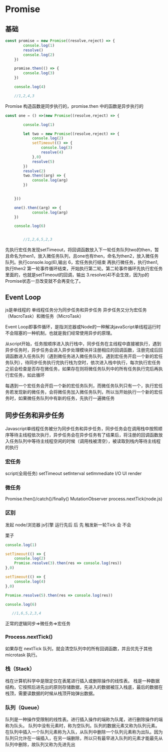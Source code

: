 # Promise

## 基础

```js
const promise = new Promise((resolve,reject) => {
        console.log(1)
        resolve()
        console.log(2)
    })

    promise.then(() => {
        console.log(3)
    })

    console.log(4)

    //1,2,4,3
```

Promise 构造函数是同步执行的，promise.then 中的函数是异步执行的


```js
const one = () =>(new Promise((resolve,reject) => {

        console.log(1)

        let two = new Promise((resolve,reject) => {
            console.log(2)
            setTimeout(() => {
                console.log(3)
                resolve(4)
            },0)
            resolve(5)
        })
        resolve(2)
        two.then((arg) => {
            console.log(arg)
        })

        
    }))

    one().then((arg) => {
            console.log(arg)
    })

    console.log(6)


        //1,2,6,5,2,3
```


先执行宏任务发现setTimeout，将回调函数放入下一轮任务队列two的then，暂且命名为then1，放入微任务队列，且one也有then，命名为then2，放入微任务队列。执行console.log(6),输出 6，宏任务执行结束
再执行微任务，执行then1,执行then2
第一轮事件循环结束，开始执行第二轮。第二轮事件循环先执行宏任务里面的，也就是setTimeout的回调，输出 3.resolve(4)不会生效，因为p的Promise状态一旦改变就不会再变化了。



## Event Loop

js是单线程的
单线程任务分为同步任务和异步任务
异步任务又分为宏任务（MacroTask）和微任务（MicroTask）

Event Loop即事件循环，是指浏览器或Node的一种解决javaScript单线程运行时不会阻塞的一种机制，也就是我们经常使用异步的原理。

从script开始，任务按顺序进入执行栈中，同步任务在主线程中直接被执行，遇到异步任务时，异步任务会进入异步处理模块并注册相应的回调函数，注册完成后回调函数进入任务队列（遇到微任务进入微任务队列，遇到宏任务开启一个新的宏任务队列），待同步任务执行完执行栈为空时，依次进入栈中执行，每次执行宏任务之前会检查是否存在微任务，如果存在则将微任务队列中的所有任务执行完后再执行宏任务，如此循环

每遇到一个宏任务会开启一个新的宏任务队列，而微任务队列只有一个，执行宏任务若发现新的微任务，会将微任务加入微任务队列，所以当开始执行一个新的宏任务时，如果微任务队列中有新的任务，先执行一遍微任务


## 同步任务和异步任务

Javascript单线程任务被分为同步任务和异步任务，同步任务会在调用栈中按照顺序等待主线程依次执行，异步任务会在异步任务有了结果后，将注册的回调函数放入任务队列中等待主线程空闲的时候（调用栈被清空），被读取到栈内等待主线程的执行


### 宏任务

script(全局任务)
setTimeout
setInterval
setImmediate
I/O
UI render

### 微任务

Promise.then()/catch()/finally()
MutationObserver
process.nextTick(node.js)

### 区别

发起	        node/浏览器	 js引擎
运行先后	     后	         先
触发新一轮Tick	 会	         不会


栗子

```js
console.log(1)

setTimeout(() => {
    console.log(2)
    Promise.resolve(3).then(res => console.log(res))
},0)

setTimeout(() => {
    console.log(4)
},0)

Promise.resolve(5).then(res => console.log(res))

console.log(6)

   //1,6,5,2,3,4
```

正常的逻辑同步=>微任务=>宏任务



### Process.nextTick()

如果存在 nextTick 队列，就会清空队列中的所有回调函数，并且优先于其他 microtask 执行。






### 栈（Stack）

栈在计算机科学中是限定仅在表尾进行插入或删除操作的线性表。 栈是一种数据结构，它按照后进先出的原则存储数据，先进入的数据被压入栈底，最后的数据在栈顶，需要读数据的时候从栈顶开始弹出数据。

### 队列（Queue）

队列是一种操作受限制的线性表。进行插入操作的端称为队尾，进行删除操作的端称为队头。 队列中没有元素时，称为空队列。队列的数据元素又称为队列元素。在队列中插入一个队列元素称为入队，从队列中删除一个队列元素称为出队。因为队列只允许在一端插入，在另一端删除，所以只有最早进入队列的元素才能最先从队列中删除，故队列又称为先进先出










